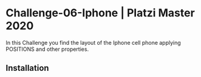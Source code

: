 # Challenge-06-Iphone | Platzi Master 2020
In this Challenge you find the layout of the Iphone cell phone applying POSITIONS and other properties.

## Installation

 

